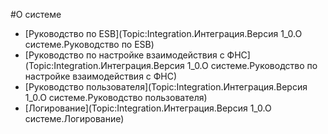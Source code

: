 ﻿#О системе

 - [Руководство по ESB](Topic:Integration.Интеграция.Версия 1_0.О системе.Руководство по ESB)
 - [Руководство по настройке взаимодействия с ФНС](Topic:Integration.Интеграция.Версия 1_0.О системе.Руководство по настройке взаимодействия с ФНС)
 - [Руководство пользователя](Topic:Integration.Интеграция.Версия 1_0.О системе.Руководство пользователя)
 - [Логирование](Topic:Integration.Интеграция.Версия 1_0.О системе.Логирование)

